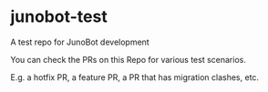 # junobot-test

A test repo for JunoBot development

You can check the PRs on this Repo for various test scenarios.

E.g. a hotfix PR, a feature PR, a PR that has migration clashes, etc.
